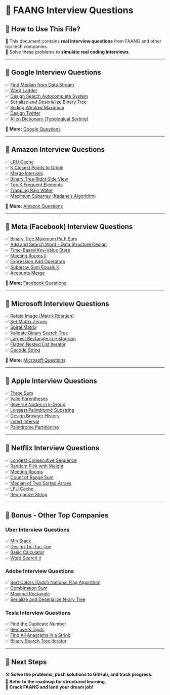 # 📂 FAANG Interview Questions  

## **📌 How to Use This File?**  
📝 This document contains **real interview questions** from FAANG and other top tech companies.  
🚀 Solve these problems to **simulate real coding interviews**.

---

## **📌 Google Interview Questions**  
✅ [Find Median from Data Stream](https://leetcode.com/problems/find-median-from-data-stream/)  
✅ [Word Ladder](https://leetcode.com/problems/word-ladder/)  
✅ [Design Search Autocomplete System](https://leetcode.com/problems/design-search-autocomplete-system/)  
✅ [Serialize and Deserialize Binary Tree](https://leetcode.com/problems/serialize-and-deserialize-binary-tree/)  
✅ [Sliding Window Maximum](https://leetcode.com/problems/sliding-window-maximum/)  
✅ [Design Twitter](https://leetcode.com/problems/design-twitter/)  
✅ [Alien Dictionary (Topological Sorting)](https://leetcode.com/problems/alien-dictionary/) 

📜 **More:** [Google Questions ](https://github.com/BhoomikaMehra23/LeetCode-Resources/blob/main/Interview-Questions/Google-Interview.md/)  

---

## **📌 Amazon Interview Questions**  
✅ [LRU Cache](https://leetcode.com/problems/lru-cache/)  
✅ [K Closest Points to Origin](https://leetcode.com/problems/k-closest-points-to-origin/)  
✅ [Merge Intervals](https://leetcode.com/problems/merge-intervals/)  
✅ [Binary Tree Right Side View](https://leetcode.com/problems/binary-tree-right-side-view/)  
✅ [Top K Frequent Elements](https://leetcode.com/problems/top-k-frequent-elements/)  
✅ [Trapping Rain Water](https://leetcode.com/problems/trapping-rain-water/)  
✅ [Maximum Subarray (Kadane’s Algorithm)](https://leetcode.com/problems/maximum-subarray/) 

📜 **More:** [Amazon Questions ](https://github.com/BhoomikaMehra23/LeetCode-Resources/blob/main/Interview-Questions/Amazon-Interview.md/)  

---

## **📌 Meta (Facebook) Interview Questions**  
✅ [Binary Tree Maximum Path Sum](https://leetcode.com/problems/binary-tree-maximum-path-sum/)  
✅ [Add and Search Word - Data Structure Design](https://leetcode.com/problems/design-add-and-search-words-data-structure/)  
✅ [Time-Based Key-Value Store](https://leetcode.com/problems/time-based-key-value-store/)  
✅ [Meeting Rooms II](https://leetcode.com/problems/meeting-rooms-ii/)  
✅ [Expression Add Operators](https://leetcode.com/problems/expression-add-operators/)  
✅ [Subarray Sum Equals K](https://leetcode.com/problems/subarray-sum-equals-k/)  
✅ [Accounts Merge](https://leetcode.com/problems/accounts-merge/)  

📜 **More:** [Facebook Questions ](https://github.com/BhoomikaMehra23/LeetCode-Resources/blob/main/Interview-Questions/Meta-Interview.md/)  


---

## **📌 Microsoft Interview Questions**  
✅ [Rotate Image (Matrix Rotation)](https://leetcode.com/problems/rotate-image/)  
✅ [Set Matrix Zeroes](https://leetcode.com/problems/set-matrix-zeroes/)  
✅ [Spiral Matrix](https://leetcode.com/problems/spiral-matrix/)  
✅ [Validate Binary Search Tree](https://leetcode.com/problems/validate-binary-search-tree/)  
✅ [Largest Rectangle in Histogram](https://leetcode.com/problems/largest-rectangle-in-histogram/)  
✅ [Flatten Nested List Iterator](https://leetcode.com/problems/flatten-nested-list-iterator/)  
✅ [Decode String](https://leetcode.com/problems/decode-string/)  

📜 **More:** [Microsoft Questions ](https://github.com/BhoomikaMehra23/LeetCode-Resources/blob/main/Interview-Questions/Microsoft-Interview.md/)  

---

## **📌 Apple Interview Questions**  
✅ [Three Sum](https://leetcode.com/problems/3sum/)  
✅ [Valid Parentheses](https://leetcode.com/problems/valid-parentheses/)  
✅ [Reverse Nodes in k-Group](https://leetcode.com/problems/reverse-nodes-in-k-group/)  
✅ [Longest Palindromic Substring](https://leetcode.com/problems/longest-palindromic-substring/)  
✅ [Design Browser History](https://leetcode.com/problems/design-browser-history/)  
✅ [Insert Interval](https://leetcode.com/problems/insert-interval/)  
✅ [Palindrome Partitioning](https://leetcode.com/problems/palindrome-partitioning/)  

---

## **📌 Netflix Interview Questions**  
✅ [Longest Consecutive Sequence](https://leetcode.com/problems/longest-consecutive-sequence/)  
✅ [Random Pick with Weight](https://leetcode.com/problems/random-pick-with-weight/)  
✅ [Meeting Rooms](https://leetcode.com/problems/meeting-rooms/)  
✅ [Count of Range Sum](https://leetcode.com/problems/count-of-range-sum/)  
✅ [Median of Two Sorted Arrays](https://leetcode.com/problems/median-of-two-sorted-arrays/)  
✅ [LFU Cache](https://leetcode.com/problems/lfu-cache/)  
✅ [Reorganize String](https://leetcode.com/problems/reorganize-string/)  

---

## **📌 Bonus - Other Top Companies**  

### **Uber Interview Questions**  
✅ [Min Stack](https://leetcode.com/problems/min-stack/)  
✅ [Design Tic-Tac-Toe](https://leetcode.com/problems/design-tic-tac-toe/)  
✅ [Basic Calculator](https://leetcode.com/problems/basic-calculator/)  
✅ [Word Search II](https://leetcode.com/problems/word-search-ii/)  

### **Adobe Interview Questions**  
✅ [Sort Colors (Dutch National Flag Algorithm)](https://leetcode.com/problems/sort-colors/)  
✅ [Combination Sum](https://leetcode.com/problems/combination-sum/)  
✅ [Maximal Rectangle](https://leetcode.com/problems/maximal-rectangle/)  
✅ [Serialize and Deserialize N-ary Tree](https://leetcode.com/problems/serialize-and-deserialize-n-ary-tree/)  

### **Tesla Interview Questions**  
✅ [Find the Duplicate Number](https://leetcode.com/problems/find-the-duplicate-number/)  
✅ [Remove K Digits](https://leetcode.com/problems/remove-k-digits/)  
✅ [Find All Anagrams in a String](https://leetcode.com/problems/find-all-anagrams-in-a-string/)  
✅ [Binary Search Tree Iterator](https://leetcode.com/problems/binary-search-tree-iterator/)  

---

## **📌 Next Steps**  
🛠 **Solve the problems, push solutions to GitHub, and track progress.**  
📜 **Refer to the roadmap for structured learning.**  
🚀 **Crack FAANG and land your dream job!**  
